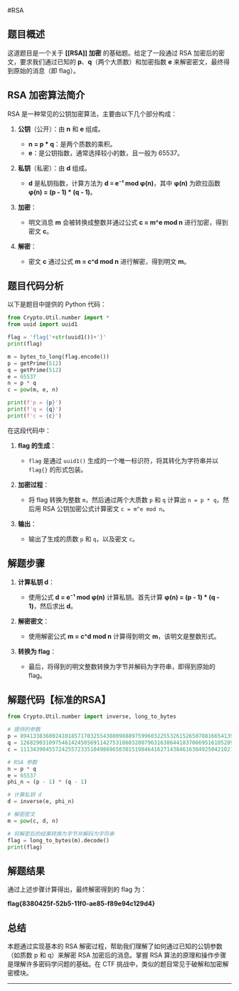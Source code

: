 #RSA

## 题目概述

这道题目是一个关于 **[[RSA]] 加密** 的基础题。给定了一段通过 RSA 加密后的密文，要求我们通过已知的 **p**、**q**（两个大质数）和加密指数 **e** 来解密密文，最终得到原始的消息（即 flag）。

## RSA 加密算法简介

RSA 是一种常见的公钥加密算法，主要由以下几个部分构成：

1. **公钥**（公开）：由 **n** 和 **e** 组成。
   - **n = p * q**：是两个质数的乘积。
   - **e**：是公钥指数，通常选择较小的数，且一般为 65537。

2. **私钥**（私密）：由 **d** 组成。
   - **d** 是私钥指数，计算方法为 **d ≡ e⁻¹ mod φ(n)**，其中 **φ(n)** 为欧拉函数 **φ(n) = (p - 1) * (q - 1)**。

3. **加密**：
   - 明文消息 **m** 会被转换成整数并通过公式 **c = m^e mod n** 进行加密，得到密文 **c**。

4. **解密**：
   - 密文 **c** 通过公式 **m = c^d mod n** 进行解密，得到明文 **m**。

## 题目代码分析

以下是题目中提供的 Python 代码：

```python
from Crypto.Util.number import *
from uuid import uuid1

flag = 'flag{'+str(uuid1())+'}'
print(flag)

m = bytes_to_long(flag.encode())
p = getPrime(512)
q = getPrime(512)
e = 65537
n = p * q
c = pow(m, e, n)

print(f'p = {p}')
print(f'q = {q}')
print(f'c = {c}')
```

在这段代码中：

1. **flag 的生成**：
   - `flag` 是通过 `uuid1()` 生成的一个唯一标识符，将其转化为字符串并以 `flag{}` 的形式包装。
   
2. **加密过程**：
   - 将 flag 转换为整数 `m`，然后通过两个大质数 `p` 和 `q` 计算出 `n = p * q`，然后用 RSA 公钥加密公式计算密文 `c = m^e mod n`。
   
3. **输出**：
   - 输出了生成的质数 `p` 和 `q`，以及密文 `c`。

## 解题步骤

1. **计算私钥 d**：
   - 使用公式 **d = e⁻¹ mod φ(n)** 计算私钥。首先计算 **φ(n) = (p - 1) * (q - 1)**，然后求出 **d**。

2. **解密密文**：
   - 使用解密公式 **m = c^d mod n** 计算得到明文 **m**，该明文是整数形式。

3. **转换为 flag**：
   - 最后，将得到的明文整数转换为字节并解码为字符串，即得到原始的 flag。

## 解题代码【标准的RSA】

```python
from Crypto.Util.number import inverse, long_to_bytes

# 提供的参数
p = 8941338360024101857170325543800988897599603225532615265070816654139142870151082508160403975093822138246017645108183707144050434990181695403135098068827511
q = 12682903109754614245056911427531860328079631638644183706695161052890537251822095476234230189876605694923510729862298111484224202868715190070329855236125027
c = 111343904557242557233510498696503015198464162714384616304925042102185128860165834504633912916877296310400396683559209551008744311491782388970267285699507349110130304112513156681527662262330773740488597998383079202649419768470278433304386115625522892464900605637920604285263348453192746149573458558450666676857

# RSA 参数
n = p * q
e = 65537
phi_n = (p - 1) * (q - 1)

# 计算私钥 d
d = inverse(e, phi_n)

# 解密密文
m = pow(c, d, n)

# 将解密后的结果转换为字节并解码为字符串
flag = long_to_bytes(m).decode()
print(flag)
```

## 解题结果

通过上述步骤计算得出，最终解密得到的 flag 为：

**flag{8380425f-52b5-11f0-ae85-f89e94c129d4}**

## 总结

本题通过实现基本的 RSA 解密过程，帮助我们理解了如何通过已知的公钥参数（如质数 p 和 q）来解密 RSA 加密后的消息。掌握 RSA 算法的原理和操作步骤是理解许多密码学问题的基础。在 CTF 挑战中，类似的题目常见于破解和加密解密模块。

---
